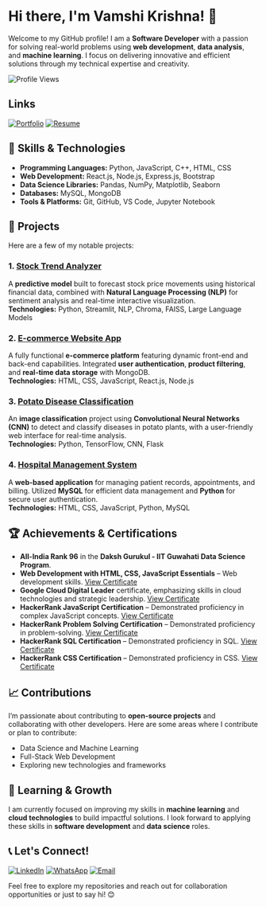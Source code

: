 # Hi there, I'm Vamshi Krishna! 👋

Welcome to my GitHub profile! I am a **Software Developer** with a passion for solving real-world problems using **web development**, **data analysis**, and **machine learning**. I focus on delivering innovative and efficient solutions through my technical expertise and creativity.

![Profile Views](https://komarev.com/ghpvc/?username=vammshi2&color=blueviolet)

## Links
[![Portfolio](https://img.shields.io/badge/-Portfolio-333333?style=flat-square&logo=github&logoColor=white)](https://vammshi2.github.io/Vammshi_Portfolio/)
[![Resume](https://img.shields.io/badge/-Resume-4285F4?style=flat-square&logo=google-drive&logoColor=white)](https://drive.google.com/file/d/17K8Qa1RcHqCAgJ-SYgcC2jduKY8wb7ZU/view?usp=sharing)

## 🚀 Skills & Technologies

- **Programming Languages:** Python, JavaScript, C++, HTML, CSS  
- **Web Development:** React.js, Node.js, Express.js, Bootstrap   
- **Data Science Libraries:** Pandas, NumPy, Matplotlib, Seaborn  
- **Databases:** MySQL, MongoDB  
- **Tools & Platforms:** Git, GitHub, VS Code, Jupyter Notebook

## 💼 Projects

Here are a few of my notable projects:

### 1. [**Stock Trend Analyzer**](link-to-repo)  
A **predictive model** built to forecast stock price movements using historical financial data, combined with **Natural Language Processing (NLP)** for sentiment analysis and real-time interactive visualization.  
**Technologies:** Python, Streamlit, NLP, Chroma, FAISS, Large Language Models

### 2. [**E-commerce Website App**](link-to-repo)  
A fully functional **e-commerce platform** featuring dynamic front-end and back-end capabilities. Integrated **user authentication**, **product filtering**, and **real-time data storage** with MongoDB.  
**Technologies:** HTML, CSS, JavaScript, React.js, Node.js

### 3. [**Potato Disease Classification**](link-to-repo)  
An **image classification** project using **Convolutional Neural Networks (CNN)** to detect and classify diseases in potato plants, with a user-friendly web interface for real-time analysis.  
**Technologies:** Python, TensorFlow, CNN, Flask

### 4. [**Hospital Management System**](link-to-repo)  
A **web-based application** for managing patient records, appointments, and billing. Utilized **MySQL** for efficient data management and **Python** for secure user authentication.  
**Technologies:** HTML, CSS, JavaScript, Python, MySQL


## 🏆 Achievements & Certifications

- **All-India Rank 96** in the **Daksh Gurukul - IIT Guwahati Data Science Program**.
- **Web Development with HTML, CSS, JavaScript Essentials** – Web development skills. [View Certificate](https://www.credly.com/badges/2f97efcc-1bc6-4135-9529-b8d7df791cfd/public_url)
- **Google Cloud Digital Leader** certificate, emphasizing skills in cloud technologies and strategic leadership. [View Certificate](https://www.credly.com/badges/b7b69925-5fe8-4d6a-9c0b-edaa362eef1c/public_url)
- **HackerRank JavaScript Certification** – Demonstrated proficiency in complex JavaScript concepts. [View Certificate](https://www.hackerrank.com/certificates/b0f99c2ab35b)
- **HackerRank Problem Solving Certification** – Demonstrated proficiency in problem-solving. [View Certificate](https://www.hackerrank.com/certificates/8aff61d746e1)
- **HackerRank SQL Certification** – Demonstrated proficiency in SQL. [View Certificate](https://www.hackerrank.com/certificates/def201d5f980)
- **HackerRank CSS Certification** – Demonstrated proficiency in CSS. [View Certificate](https://www.hackerrank.com/certificates/e6a9229e88cf)

## 📈 Contributions

I’m passionate about contributing to **open-source projects** and collaborating with other developers. Here are some areas where I contribute or plan to contribute:

- Data Science and Machine Learning
- Full-Stack Web Development
- Exploring new technologies and frameworks

## 🌱 Learning & Growth

I am currently focused on improving my skills in **machine learning** and **cloud technologies** to build impactful solutions. I look forward to applying these skills in **software development** and **data science** roles.

## 📞 Let's Connect!

[![LinkedIn](https://img.shields.io/badge/-LinkedIn-0077B5?style=flat-square&logo=linkedin&logoColor=white)](https://www.linkedin.com/in/vammshikrishnat/)
[![WhatsApp](https://img.shields.io/badge/-WhatsApp-25D366?style=flat-square&logo=whatsapp&logoColor=white)](https://bit.ly/codethings)
[![Email](https://img.shields.io/badge/-Email-D14836?style=flat-square&logo=gmail&logoColor=white)](mailto:t.vamshikrishna2@gmail.com)

Feel free to explore my repositories and reach out for collaboration opportunities or just to say hi! 😊
